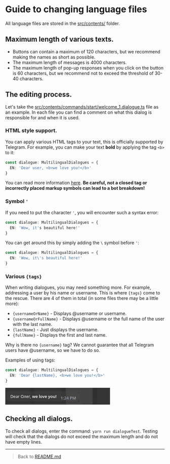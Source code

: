 # Guide to changing language files
All language files are stored in the [src/contents/](../../src/contents/) folder.
## Maximum length of various texts.
- Buttons can contain a maximum of 120 characters, but we recommend making the names as short as possible.
- The maximum length of messages is 4000 characters.
- The maximum length of pop-up responses when you click on the button is 60 characters, but we recommend not to exceed the threshold of 30-40 characters.

## The editing process.
Let's take the [src/contents/commands/start/welcome_1.dialogue.ts](../../src/contents/commands/start/welcome_1.dialogue.ts) file as an example. In each file you can find a comment on what this dialog is responsible for and when it is used.

### HTML style support.
You can apply various HTML tags to your text, this is officially supported by Telegram.
For example, you can make your text **bold** by applying the tag `<b>` to it:
```ts
const dialogue: MultilingualDialogues = {
  EN: 'Dear user, <b>we love you!</b>'
}
```
You can read more information [here](https://core.telegram.org/bots/api#html-style). **Be careful, not a closed tag or incorrectly placed markup symbols can lead to a bot breakdown!**

### Symbol `'`
If you need to put the character `'`, you will encounter such a syntax error:
```ts
const dialogue: MultilingualDialogues = {
  EN: 'Wow, it's beautiful here!'
}
```
You can get around this by simply adding the `\` symbol before `'`:
```ts
const dialogue: MultilingualDialogues = {
  EN: 'Wow, it\'s beautiful here!'
}
```
### Various `{tags}`
When writing dialogues, you may need something more. For example, addressing a user by his name or username. This is where `{tags}` come to the rescue. There are 4 of them in total (in some files there may be a little more):
- `{usernameOrName}` - Displays @username or username.
- `{usernameOrFullName}` - Displays @username or the full name of the user with the last name.
- `{lastName}` - Just displays the username.
- `{fullName}` - Displays the first and last name.

Why is there no `{username}` tag? We cannot guarantee that all Telegram users have @username, so we have to do so.

Examples of using tags:
```ts
const dialogue: MultilingualDialogues = {
  EN: 'Dear {lastName}, <b>we love you!</b>'
}
```
![Example work tags](../screenshots/example_dialogue_EN_tag.png "Example work tags")

## Checking all dialogs.
To check all dialogs, enter the command: `yarn run dialogueTest`. Testing will check that the dialogs do not exceed the maximum length and do not have empty lines.

---
> Back to [README.md](../../README.md)